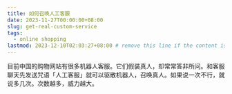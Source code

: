 ```yaml
---
title: 如何召唤人工客服
date: 2023-11-27T00:00:00+08:00
slug: get-real-custom-service
tags:
  - online shopping
lastmod: 2023-12-10T02:03:27+08:00 # remove this line if the content is actually changed
---
```


目前中国的购物网站有很多机器人客服。它们假装真人，却常常答非所问。和客服聊天先发送咒语「人工客服」就可以驱散机器人，召唤真人。如果说一次不行，就说多几次。次数越多，威力越大。
